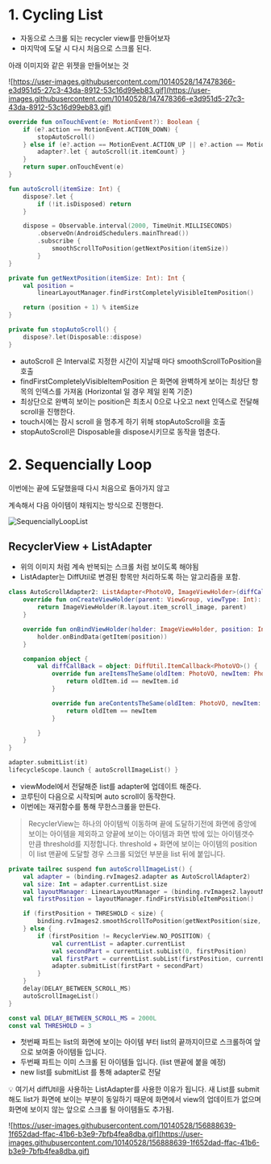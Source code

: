 # 1. Cycling List

- 자동으로 스크롤 되는 recycler view를 만들어보자
- 마지막에 도달 시 다시 처음으로 스크롤 된다.

아래 이미지와 같은 위젯을 만들어보는 것

![https://user-images.githubusercontent.com/10140528/147478366-e3d951d5-27c3-43da-8912-53c16d99eb83.gif](https://user-images.githubusercontent.com/10140528/147478366-e3d951d5-27c3-43da-8912-53c16d99eb83.gif)

```kotlin
override fun onTouchEvent(e: MotionEvent?): Boolean {
    if (e?.action == MotionEvent.ACTION_DOWN) {
        stopAutoScroll()
    } else if (e?.action == MotionEvent.ACTION_UP || e?.action == MotionEvent.ACTION_CANCEL) {
        adapter?.let { autoScroll(it.itemCount) }
    }
    return super.onTouchEvent(e)
}

fun autoScroll(itemSize: Int) {
    dispose?.let {
        if (!it.isDisposed) return
    }

    dispose = Observable.interval(2000, TimeUnit.MILLISECONDS)
        .observeOn(AndroidSchedulers.mainThread())
        .subscribe {
            smoothScrollToPosition(getNextPosition(itemSize))
        }
}

private fun getNextPosition(itemSize: Int): Int {
    val position = 
        linearLayoutManager.findFirstCompletelyVisibleItemPosition()

    return (position + 1) % itemSize
}

private fun stopAutoScroll() {
    dispose?.let(Disposable::dispose)
}
```

- autoScroll 은 Interval로 지정한 시간이 지날때 마다 smoothScrollToPosition을 호출
- findFirstCompletelyVisibleItemPosition 은 화면에 완벽하게 보이는 최상단 항목의 인덱스를 가져옴 (Horizontal 일 경우 제일 왼쪽 기준)
- 최상단으로 완벽히 보이는 position은 최초시 0으로 나오고 next 인덱스로 전달해 scroll을 진행한다.
- touch시에는 잠시 scroll 을 멈추게 하기 위해 stopAutoScroll을 호출
- stopAutoScroll은 Disposable을 dispose시키므로 동작을 멈춘다.

# 2. Sequencially Loop

이번에는 끝에 도달했을때 다시 처음으로 돌아가지 않고

계속해서 다음 아이템이 채워지는 방식으로 진행한다.

![SequenciallyLoopList](https://user-images.githubusercontent.com/10140528/156889643-39877f93-d097-4e71-9a37-127093497047.png)

## RecyclerView + ListAdapter

- 위의 이미지 처럼 계속 반복되는 스크롤 처럼 보이도록 해야됨
- ListAdapter는 DiffUtil로 변경된 항목만 처리하도록 하는 알고리즘을 포함.

```kotlin
class AutoScrollAdapter2: ListAdapter<PhotoVO, ImageViewHolder>(diffCallBack) {
    override fun onCreateViewHolder(parent: ViewGroup, viewType: Int): ImageViewHolder {
        return ImageViewHolder(R.layout.item_scroll_image, parent)
    }

    override fun onBindViewHolder(holder: ImageViewHolder, position: Int) {
        holder.onBindData(getItem(position))
    }

    companion object {
        val diffCallBack = object: DiffUtil.ItemCallback<PhotoVO>() {
            override fun areItemsTheSame(oldItem: PhotoVO, newItem: PhotoVO): Boolean {
                return oldItem.id == newItem.id
            }

            override fun areContentsTheSame(oldItem: PhotoVO, newItem: PhotoVO): Boolean {
                return oldItem == newItem
            }

        }
    }
}
```

```kotlin
adapter.submitList(it)
lifecycleScope.launch { autoScrollImageList() }
```

- viewModel에서 전달해준 list를 adapter에 업데이트 해준다.
- 코루틴이 다음으로 시작되며 auto scroll이 동작한다.
- 이번에는 재귀함수를 통해 무한스크롤을 만든다.

> RecyclerView는 하나의 아이템씩 이동하며 끝에 도달하기전에 화면에 중앙에 보이는 아이템을 제외하고 양끝에 보이는 아이템과 화면 밖에 있는 아이템갯수 만큼 threshold를 지정합니다.
> threshold + 화면에 보이는 아이템의 position이 list 맨끝에 도달할 경우 스크롤 되었던 부분을 list 뒤에 붙입니다.

```kotlin
private tailrec suspend fun autoScrollImageList() {
    val adapter = (binding.rvImages2.adapter as AutoScrollAdapter2)
    val size: Int = adapter.currentList.size
    val layoutManager: LinearLayoutManager = (binding.rvImages2.layoutManager as LinearLayoutManager)
    val firstPosition = layoutManager.findFirstVisibleItemPosition()

    if (firstPosition + THRESHOLD < size) {
        binding.rvImages2.smoothScrollToPosition(getNextPosition(size, layoutManager))
    } else {
        if (firstPosition != RecyclerView.NO_POSITION) {
            val currentList = adapter.currentList
            val secondPart = currentList.subList(0, firstPosition)
            val firstPart = currentList.subList(firstPosition, currentList.size)
            adapter.submitList(firstPart + secondPart)
        }
    }
    delay(DELAY_BETWEEN_SCROLL_MS)
    autoScrollImageList()
}

const val DELAY_BETWEEN_SCROLL_MS = 2000L
const val THRESHOLD = 3
```

- 첫번째 파트는 list의 화면에 보이는 아이템 부터 list의 끝까지이므로 스크롤하여 앞으로 보여줄 아이템들 입니다.
- 두번째 파트는 이미 스크롤 된 아이템들 입니다. (list 맨끝에 붙을 예정)
- new list를 submitList 를 통해 adapter로 전달

<aside>
💡 여기서 diffUtil을 사용하는 ListAdapter를 사용한 이유가 됩니다.
새 List를 submit해도 list가 화면에 보이는 부분이 동일하기 때문에 화면에서 view의 업데이트가 없으며 화면에 보이지 않는 앞으로 스크롤 될 아이템들도 추가됨.

</aside>

![https://user-images.githubusercontent.com/10140528/156888639-1f652dad-ffac-41b6-b3e9-7bfb4fea8dba.gif](https://user-images.githubusercontent.com/10140528/156888639-1f652dad-ffac-41b6-b3e9-7bfb4fea8dba.gif)
